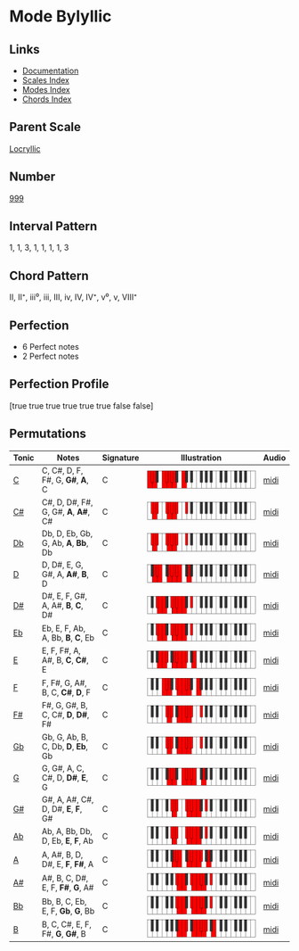 # Mode Bylyllic

## Links

- [Documentation](index.md)
- [Scales Index](Scales.md)
- [Modes Index](Modes.md)
- [Chords Index](Chords.md)

## Parent Scale

[Locryllic](ScaleLocryllic.md)

## Number

[999](https://ianring.com/musictheory/scales/999)

## Interval Pattern

1, 1, 3, 1, 1, 1, 1, 3

## Chord Pattern

II, II⁺, iii⁰, iii, III, iv, IV, IV⁺, v⁰, v, VIII⁺

## Perfection

- 6 Perfect notes
- 2 Perfect notes

## Perfection Profile

[true true true true true true false false]

## Permutations

| Tonic | Notes | Signature | Illustration | Audio |
|-------|-------|-----------|--------------|-------|
| [C](ModeCNaturalBylyllic.md) | C, C#, D, F, F#, G, **G#**, **A**, C | C | ![CNaturalBylyllic](ModeCNaturalBylyllic.png) | [midi](https://github.com/edipermadi/music/blob/main/docs/ModeCNaturalBylyllic.mid?raw=true) |
| [C#](ModeCSharpBylyllic.md) | C#, D, D#, F#, G, G#, **A**, **A#**, C# | C | ![CSharpBylyllic](ModeCSharpBylyllic.png) | [midi](https://github.com/edipermadi/music/blob/main/docs/ModeCSharpBylyllic.mid?raw=true) |
| [Db](ModeDFlatBylyllic.md) | Db, D, Eb, Gb, G, Ab, **A**, **Bb**, Db | C | ![DFlatBylyllic](ModeDFlatBylyllic.png) | [midi](https://github.com/edipermadi/music/blob/main/docs/ModeDFlatBylyllic.mid?raw=true) |
| [D](ModeDNaturalBylyllic.md) | D, D#, E, G, G#, A, **A#**, **B**, D | C | ![DNaturalBylyllic](ModeDNaturalBylyllic.png) | [midi](https://github.com/edipermadi/music/blob/main/docs/ModeDNaturalBylyllic.mid?raw=true) |
| [D#](ModeDSharpBylyllic.md) | D#, E, F, G#, A, A#, **B**, **C**, D# | C | ![DSharpBylyllic](ModeDSharpBylyllic.png) | [midi](https://github.com/edipermadi/music/blob/main/docs/ModeDSharpBylyllic.mid?raw=true) |
| [Eb](ModeEFlatBylyllic.md) | Eb, E, F, Ab, A, Bb, **B**, **C**, Eb | C | ![EFlatBylyllic](ModeEFlatBylyllic.png) | [midi](https://github.com/edipermadi/music/blob/main/docs/ModeEFlatBylyllic.mid?raw=true) |
| [E](ModeENaturalBylyllic.md) | E, F, F#, A, A#, B, **C**, **C#**, E | C | ![ENaturalBylyllic](ModeENaturalBylyllic.png) | [midi](https://github.com/edipermadi/music/blob/main/docs/ModeENaturalBylyllic.mid?raw=true) |
| [F](ModeFNaturalBylyllic.md) | F, F#, G, A#, B, C, **C#**, **D**, F | C | ![FNaturalBylyllic](ModeFNaturalBylyllic.png) | [midi](https://github.com/edipermadi/music/blob/main/docs/ModeFNaturalBylyllic.mid?raw=true) |
| [F#](ModeFSharpBylyllic.md) | F#, G, G#, B, C, C#, **D**, **D#**, F# | C | ![FSharpBylyllic](ModeFSharpBylyllic.png) | [midi](https://github.com/edipermadi/music/blob/main/docs/ModeFSharpBylyllic.mid?raw=true) |
| [Gb](ModeGFlatBylyllic.md) | Gb, G, Ab, B, C, Db, **D**, **Eb**, Gb | C | ![GFlatBylyllic](ModeGFlatBylyllic.png) | [midi](https://github.com/edipermadi/music/blob/main/docs/ModeGFlatBylyllic.mid?raw=true) |
| [G](ModeGNaturalBylyllic.md) | G, G#, A, C, C#, D, **D#**, **E**, G | C | ![GNaturalBylyllic](ModeGNaturalBylyllic.png) | [midi](https://github.com/edipermadi/music/blob/main/docs/ModeGNaturalBylyllic.mid?raw=true) |
| [G#](ModeGSharpBylyllic.md) | G#, A, A#, C#, D, D#, **E**, **F**, G# | C | ![GSharpBylyllic](ModeGSharpBylyllic.png) | [midi](https://github.com/edipermadi/music/blob/main/docs/ModeGSharpBylyllic.mid?raw=true) |
| [Ab](ModeAFlatBylyllic.md) | Ab, A, Bb, Db, D, Eb, **E**, **F**, Ab | C | ![AFlatBylyllic](ModeAFlatBylyllic.png) | [midi](https://github.com/edipermadi/music/blob/main/docs/ModeAFlatBylyllic.mid?raw=true) |
| [A](ModeANaturalBylyllic.md) | A, A#, B, D, D#, E, **F**, **F#**, A | C | ![ANaturalBylyllic](ModeANaturalBylyllic.png) | [midi](https://github.com/edipermadi/music/blob/main/docs/ModeANaturalBylyllic.mid?raw=true) |
| [A#](ModeASharpBylyllic.md) | A#, B, C, D#, E, F, **F#**, **G**, A# | C | ![ASharpBylyllic](ModeASharpBylyllic.png) | [midi](https://github.com/edipermadi/music/blob/main/docs/ModeASharpBylyllic.mid?raw=true) |
| [Bb](ModeBFlatBylyllic.md) | Bb, B, C, Eb, E, F, **Gb**, **G**, Bb | C | ![BFlatBylyllic](ModeBFlatBylyllic.png) | [midi](https://github.com/edipermadi/music/blob/main/docs/ModeBFlatBylyllic.mid?raw=true) |
| [B](ModeBNaturalBylyllic.md) | B, C, C#, E, F, F#, **G**, **G#**, B | C | ![BNaturalBylyllic](ModeBNaturalBylyllic.png) | [midi](https://github.com/edipermadi/music/blob/main/docs/ModeBNaturalBylyllic.mid?raw=true) |
